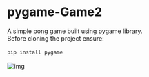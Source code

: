 # pygame-Game2
A simple pong game built using pygame library.
<br>
Before cloning the project ensure:<br><br>
```pip install pygame```<br>
<br>
![img](https://github.com/Surajv311/pygame-Game-2/blob/master/img.jpg)


